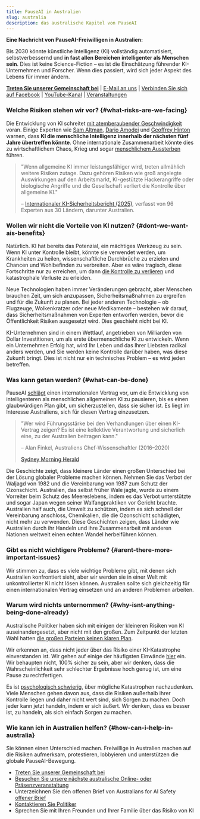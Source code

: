 ```yaml
---
title: PauseAI in Australien
slug: australia
description: das australische Kapitel von PauseAI
---
```

**Eine Nachricht von PauseAI-Freiwilligen in Australien:**

Bis 2030 könnte künstliche Intelligenz (KI) vollständig automatisiert, selbstverbessernd und **in fast allen Bereichen intelligenter als Menschen sein**. Dies ist keine Science-Fiction – es ist die Einschätzung führender KI-Unternehmen und Forscher. Wenn dies passiert, wird sich jeder Aspekt des Lebens für immer ändern.

**[Treten Sie unserer Gemeinschaft bei](/join)** | [E-Mail an uns](mailto:australia@pauseai.info) | [Verbinden Sie sich auf Facebook](https://www.facebook.com/groups/571590459293618) | [YouTube-Kanal](https://www.youtube.com/channel/UCjjMieiOlSFf7jud0yhHQSg) | [Veranstaltungen](https://lu.ma/PauseAIAustralia)

### Welche Risiken stehen wir vor? {#what-risks-are-we-facing}

Die Entwicklung von KI schreitet [mit atemberaubender Geschwindigkeit](/urgency) voran. Einige Experten wie [Sam Altman](https://time.com/7205596/sam-altman-superintelligence-agi/), [Dario Amodei](https://arstechnica.com/ai/2025/01/anthropic-chief-says-ai-could-surpass-almost-all-humans-at-almost-everything-shortly-after-2027/) und [Geoffrey Hinton](https://en.wikipedia.org/wiki/Artificial_general_intelligence) warnen, dass **KI die menschliche Intelligenz innerhalb der nächsten fünf Jahre übertreffen könnte**. Ohne internationale Zusammenarbeit könnte dies zu wirtschaftlichem Chaos, Krieg und sogar [menschlichem Aussterben](/xrisk) führen.

> "Wenn allgemeine KI immer leistungsfähiger wird, treten allmählich weitere Risiken zutage. Dazu gehören Risiken wie groß angelegte Auswirkungen auf den Arbeitsmarkt, KI-gestützte Hackerangriffe oder biologische Angriffe und die Gesellschaft verliert die Kontrolle über allgemeine KI."
>
> – [Internationaler KI-Sicherheitsbericht (2025)](https://assets.publishing.service.gov.uk/media/679a0c48a77d250007d313ee/International_AI_Safety_Report_2025_accessible_f.pdf), verfasst von 96 Experten aus 30 Ländern, darunter Australien.

### Wollen wir nicht die Vorteile von KI nutzen? {#dont-we-want-ais-benefits}

Natürlich. KI hat bereits das Potenzial, ein mächtiges Werkzeug zu sein. Wenn KI unter Kontrolle bleibt, könnte sie verwendet werden, um Krankheiten zu heilen, wissenschaftliche Durchbrüche zu erzielen und Chancen und Wohlbefinden zu verbreiten. Aber es wäre tragisch, diese Fortschritte nur zu erreichen, um dann [die Kontrolle zu verlieren](/ai-takeover) und katastrophale Verluste zu erleiden.

Neue Technologien haben immer Veränderungen gebracht, aber Menschen brauchen Zeit, um sich anzupassen, Sicherheitsmaßnahmen zu ergreifen und für die Zukunft zu planen. Bei jeder anderen Technologie – ob Flugzeuge, Wolkenkratzer oder neue Medikamente – bestehen wir darauf, dass Sicherheitsmaßnahmen von Experten entworfen werden, bevor die Öffentlichkeit Risiken ausgesetzt wird. Dies geschieht nicht bei KI.

KI-Unternehmen sind in einem Wettlauf, angetrieben von Milliarden von Dollar Investitionen, um als erste übermenschliche KI zu entwickeln. Wenn ein Unternehmen Erfolg hat, wird Ihr Leben und das Ihrer Liebsten radikal anders werden, und Sie werden keine Kontrolle darüber haben, was diese Zukunft bringt. Dies ist nicht nur ein technisches Problem – es wird jeden betreffen.

### Was kann getan werden? {#what-can-be-done}

PauseAI [schlägt](/proposal) einen internationalen Vertrag vor, um die Entwicklung von intelligenteren als menschlichen allgemeinen KI zu pausieren, bis es einen glaubwürdigen Plan gibt, um sicherzustellen, dass sie sicher ist. Es liegt im Interesse Australiens, sich für diesen Vertrag einzusetzen.

> "Wer wird Führungsstärke bei den Verhandlungen über einen KI-Vertrag zeigen? Es ist eine kollektive Verantwortung und sicherlich eine, zu der Australien beitragen kann."
>
> – Alan Finkel, Australiens Chef-Wissenschaftler (2016–2020)
>
> [Sydney Morning Herald](https://www.smh.com.au/technology/the-ai-horse-has-bolted-it-s-time-for-the-nuclear-option-20230807-p5duel.html)

Die Geschichte zeigt, dass kleinere Länder einen großen Unterschied bei der Lösung globaler Probleme machen können. Nehmen Sie das Verbot der Waljagd von 1982 und die Vereinbarung von 1987 zum Schutz der Ozonschicht. Australien, das selbst früher Wale jagte, wurde zu einem Vorreiter beim Schutz des Meereslebens, indem es das Verbot unterstützte und sogar Japan wegen seiner Walfangpraktiken vor Gericht brachte. Australien half auch, die Umwelt zu schützen, indem es sich schnell der Vereinbarung anschloss, Chemikalien, die die Ozonschicht schädigten, nicht mehr zu verwenden. Diese Geschichten zeigen, dass Länder wie Australien durch ihr Handeln und ihre Zusammenarbeit mit anderen Nationen weltweit einen echten Wandel herbeiführen können.

### Gibt es nicht wichtigere Probleme? {#arent-there-more-important-issues}

Wir stimmen zu, dass es viele wichtige Probleme gibt, mit denen sich Australien konfrontiert sieht, aber wir werden sie in einer Welt mit unkontrollierter KI nicht lösen können. Australien sollte sich gleichzeitig für einen internationalen Vertrag einsetzen und an anderen Problemen arbeiten.

### Warum wird nichts unternommen? {#why-isnt-anything-being-done-already}

Australische Politiker haben sich mit einigen der kleineren Risiken von KI auseinandergesetzt, aber nicht mit den großen. Zum Zeitpunkt der letzten Wahl hatten [die großen Parteien keinen klaren Plan](https://www.australiansforaisafety.com.au/scorecard).

Wir erkennen an, dass nicht jeder über das Risiko einer KI-Katastrophe einverstanden ist. Wir gehen auf einige der häufigsten Einwände [hier](/faq) ein. Wir behaupten nicht, 100% sicher zu sein, aber wir denken, dass die Wahrscheinlichkeit sehr schlechter Ergebnisse hoch genug ist, um eine Pause zu rechtfertigen.

Es ist [psychologisch schwierig](/psychology-of-x-risk), über mögliche Katastrophen nachzudenken. Viele Menschen gehen davon aus, dass die Risiken außerhalb ihrer Kontrolle liegen und daher nicht wert sind, sich Sorgen zu machen. Doch jeder kann jetzt handeln, indem er sich äußert. Wir denken, dass es besser ist, zu handeln, als sich einfach Sorgen zu machen.

### Wie kann ich in Australien helfen? {#how-can-i-help-in-australia}

Sie können einen Unterschied machen. Freiwillige in Australien machen auf die Risiken aufmerksam, protestieren, lobbyieren und unterstützen die globale PauseAI-Bewegung.

- [Treten Sie unserer Gemeinschaft bei](/join)
- [Besuchen Sie unsere nächste australische Online- oder Präsenzveranstaltung](https://lu.ma/PauseAIAustralia)
- Unterzeichnen Sie den offenen Brief von Australians for AI Safety [offener Brief](https://www.australiansforaisafety.com.au/letters)
- [Kontaktieren Sie Politiker](/writing-a-letter)
- Sprechen Sie mit Ihren Freunden und Ihrer Familie über das Risiko von KI